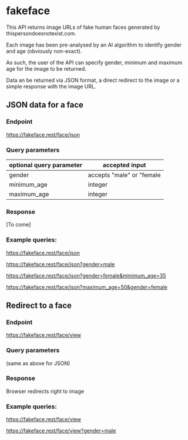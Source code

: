 # fakeface

This API returns image URLs of fake human faces generated by thispersondoesnotexist.com.

Each image has been pre-analysed by an AI algorithm to identify gender and age (obviously non-exact).

As such, the user of the API can specify gender, minimum and maximum age for the image to be returned.

Data an be returned via JSON format, a direct redirect to the image or a simple response with the image URL.

## JSON data for a face

### Endpoint
https://fakeface.rest/face/json

### Query parameters
|optional query parameter|accepted input|
|---|---|
|gender|accepts "male" or "female|
|minimum_age|integer|
|maximum_age|integer|

### Response

[To come]

### Example queries:

<https://fakeface.rest/face/json>

<https://fakeface.rest/face/json?gender=male>

<https://fakeface.rest/face/json?gender=female&minimum_age=35>

<https://fakeface.rest/face/json?maximum_age=50&gender=female>

## Redirect to a face

### Endpoint
https://fakeface.rest/face/view

### Query parameters
(same as above for JSON)

### Response

Browser redirects right to image

### Example queries:

<https://fakeface.rest/face/view>

<https://fakeface.rest/face/view?gender=male>
